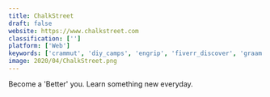 ```yaml
---
title: ChalkStreet
draft: false 
website: https://www.chalkstreet.com
classification: ['']
platform: ['Web']
keywords: ['crammut', 'diy_camps', 'engrip', 'fiverr_discover', 'graam', 'hourly', 'hourly_rate_calculator', 'iris', 'knudge.me', 'leaderbox_by_michael_hyatt', 'learn_anything', 'learn_from_fiverr', 'learnlabs', 'learning_lab', 'one_month_skill', 'workramp', 'workshop', 'zest_enlight']
image: 2020/04/ChalkStreet.png
---
```

Become a 'Better' you. Learn something new everyday.